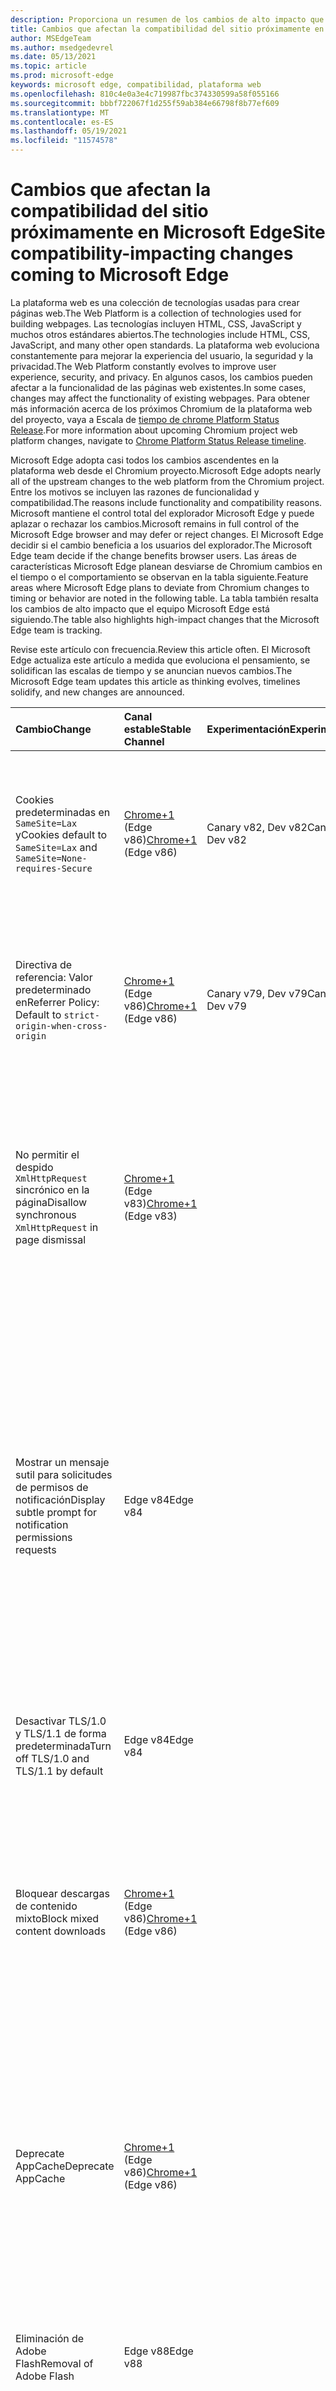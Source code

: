 ```yaml
---
description: Proporciona un resumen de los cambios de alto impacto que pueden afectar a la compatibilidad del sitio
title: Cambios que afectan la compatibilidad del sitio próximamente en Microsoft Edge
author: MSEdgeTeam
ms.author: msedgedevrel
ms.date: 05/13/2021
ms.topic: article
ms.prod: microsoft-edge
keywords: microsoft edge, compatibilidad, plataforma web
ms.openlocfilehash: 810c4e0a3e4c719987fbc374330599a58f055166
ms.sourcegitcommit: bbbf722067f1d255f59ab384e66798f8b77ef609
ms.translationtype: MT
ms.contentlocale: es-ES
ms.lasthandoff: 05/19/2021
ms.locfileid: "11574578"
---
```

# <a name="site-compatibility-impacting-changes-coming-to-microsoft-edge"></a><span data-ttu-id="66928-104">Cambios que afectan la compatibilidad del sitio próximamente en Microsoft Edge</span><span class="sxs-lookup"><span data-stu-id="66928-104">Site compatibility-impacting changes coming to Microsoft Edge</span></span>  

<span data-ttu-id="66928-105">La plataforma web es una colección de tecnologías usadas para crear páginas web.</span><span class="sxs-lookup"><span data-stu-id="66928-105">The Web Platform is a collection of technologies used for building webpages.</span></span>  <span data-ttu-id="66928-106">Las tecnologías incluyen HTML, CSS, JavaScript y muchos otros estándares abiertos.</span><span class="sxs-lookup"><span data-stu-id="66928-106">The technologies include HTML, CSS, JavaScript, and many other open standards.</span></span>  <span data-ttu-id="66928-107">La plataforma web evoluciona constantemente para mejorar la experiencia del usuario, la seguridad y la privacidad.</span><span class="sxs-lookup"><span data-stu-id="66928-107">The Web Platform constantly evolves to improve user experience, security, and privacy.</span></span>  <span data-ttu-id="66928-108">En algunos casos, los cambios pueden afectar a la funcionalidad de las páginas web existentes.</span><span class="sxs-lookup"><span data-stu-id="66928-108">In some cases, changes may affect the functionality of existing webpages.</span></span>  <span data-ttu-id="66928-109">Para obtener más información acerca de los próximos Chromium de la plataforma web del proyecto, vaya a Escala de [tiempo de chrome Platform Status Release][ChromestatusFeaturesSchedule].</span><span class="sxs-lookup"><span data-stu-id="66928-109">For more information about upcoming Chromium project web platform changes, navigate to [Chrome Platform Status Release timeline][ChromestatusFeaturesSchedule].</span></span>  

<span data-ttu-id="66928-110">Microsoft Edge adopta casi todos los cambios ascendentes en la plataforma web desde el Chromium proyecto.</span><span class="sxs-lookup"><span data-stu-id="66928-110">Microsoft Edge adopts nearly all of the upstream changes to the web platform from the Chromium project.</span></span>  <span data-ttu-id="66928-111">Entre los motivos se incluyen las razones de funcionalidad y compatibilidad.</span><span class="sxs-lookup"><span data-stu-id="66928-111">The reasons include functionality and compatibility reasons.</span></span>  <span data-ttu-id="66928-112">Microsoft mantiene el control total del explorador Microsoft Edge y puede aplazar o rechazar los cambios.</span><span class="sxs-lookup"><span data-stu-id="66928-112">Microsoft remains in full control of the Microsoft Edge browser and may defer or reject changes.</span></span>  <span data-ttu-id="66928-113">El Microsoft Edge decidir si el cambio beneficia a los usuarios del explorador.</span><span class="sxs-lookup"><span data-stu-id="66928-113">The Microsoft Edge team decide if the change benefits browser users.</span></span>  <span data-ttu-id="66928-114">Las áreas de características Microsoft Edge planean desviarse de Chromium cambios en el tiempo o el comportamiento se observan en la tabla siguiente.</span><span class="sxs-lookup"><span data-stu-id="66928-114">Feature areas where Microsoft Edge plans to deviate from Chromium changes to timing or behavior are noted in the following table.</span></span>  <span data-ttu-id="66928-115">La tabla también resalta los cambios de alto impacto que el equipo Microsoft Edge está siguiendo.</span><span class="sxs-lookup"><span data-stu-id="66928-115">The table also highlights high-impact changes that the Microsoft Edge team is tracking.</span></span>  

<span data-ttu-id="66928-116">Revise este artículo con frecuencia.</span><span class="sxs-lookup"><span data-stu-id="66928-116">Review this article often.</span></span>  <span data-ttu-id="66928-117">El Microsoft Edge actualiza este artículo a medida que evoluciona el pensamiento, se solidifican las escalas de tiempo y se anuncian nuevos cambios.</span><span class="sxs-lookup"><span data-stu-id="66928-117">The Microsoft Edge team updates this article as thinking evolves, timelines solidify, and new changes are announced.</span></span>  

| <span data-ttu-id="66928-118">Cambio</span><span class="sxs-lookup"><span data-stu-id="66928-118">Change</span></span> | <span data-ttu-id="66928-119">Canal estable</span><span class="sxs-lookup"><span data-stu-id="66928-119">Stable Channel</span></span> | <span data-ttu-id="66928-120">Experimentación</span><span class="sxs-lookup"><span data-stu-id="66928-120">Experimentation</span></span> | <span data-ttu-id="66928-121">Información adicional</span><span class="sxs-lookup"><span data-stu-id="66928-121">Additional information</span></span> |  
|:--- |:--- |:--- |:--- |
| <span data-ttu-id="66928-122">Cookies predeterminadas en `SameSite=Lax` y</span><span class="sxs-lookup"><span data-stu-id="66928-122">Cookies default to `SameSite=Lax` and</span></span> `SameSite=None-requires-Secure` | <span data-ttu-id="66928-123">[Chrome+1](#release-comments) \(Edge v86\)</span><span class="sxs-lookup"><span data-stu-id="66928-123">[Chrome+1](#release-comments) \(Edge v86\)</span></span>  | <span data-ttu-id="66928-124">Canary v82, Dev v82</span><span class="sxs-lookup"><span data-stu-id="66928-124">Canary v82, Dev v82</span></span> | <span data-ttu-id="66928-125">Este cambio se está produciendo en el Chromium proyecto, en el que Microsoft Edge se basa.</span><span class="sxs-lookup"><span data-stu-id="66928-125">This change is happening in the Chromium project, on which Microsoft Edge is based.</span></span>  <span data-ttu-id="66928-126">Para obtener más información, incluida la escala de tiempo planeada por Google para este cambio, vaya a la [entrada Estado de la plataforma Chrome][ChromestatusFeature5088147346030592].</span><span class="sxs-lookup"><span data-stu-id="66928-126">For more information, including the planned timeline by Google for this change, navigate to the [Chrome Platform Status entry][ChromestatusFeature5088147346030592].</span></span>  |  
| <span data-ttu-id="66928-127">Directiva de referencia: Valor predeterminado en</span><span class="sxs-lookup"><span data-stu-id="66928-127">Referrer Policy: Default to</span></span> `strict-origin-when-cross-origin` | <span data-ttu-id="66928-128">[Chrome+1](#release-comments) \(Edge v86\)</span><span class="sxs-lookup"><span data-stu-id="66928-128">[Chrome+1](#release-comments) \(Edge v86\)</span></span>  | <span data-ttu-id="66928-129">Canary v79, Dev v79</span><span class="sxs-lookup"><span data-stu-id="66928-129">Canary v79, Dev v79</span></span> | <span data-ttu-id="66928-130">Este cambio se está produciendo en el Chromium proyecto, en el que Microsoft Edge se basa.</span><span class="sxs-lookup"><span data-stu-id="66928-130">This change is happening in the Chromium project, on which Microsoft Edge is based.</span></span>  <span data-ttu-id="66928-131">Para obtener más información, incluida la escala de tiempo planeada por Google para este cambio, vaya a la [entrada Estado de la plataforma Chrome][ChromestatusFeature6251880185331712].</span><span class="sxs-lookup"><span data-stu-id="66928-131">For more information, including the planned timeline by Google for this change, navigate to the [Chrome Platform Status entry][ChromestatusFeature6251880185331712].</span></span>  |  
| <span data-ttu-id="66928-132">No permitir el despido `XmlHttpRequest` sincrónico en la página</span><span class="sxs-lookup"><span data-stu-id="66928-132">Disallow synchronous `XmlHttpRequest` in page dismissal</span></span> | <span data-ttu-id="66928-133">[Chrome+1](#release-comments) \(Edge v83\)</span><span class="sxs-lookup"><span data-stu-id="66928-133">[Chrome+1](#release-comments) \(Edge v83\)</span></span> |  | <span data-ttu-id="66928-134">Este cambio se está produciendo en el Chromium proyecto, en el que Microsoft Edge se basa.</span><span class="sxs-lookup"><span data-stu-id="66928-134">This change is happening in the Chromium project, on which Microsoft Edge is based.</span></span>  <span data-ttu-id="66928-135">Al coincidir con Chrome, Microsoft Edge ofrece una directiva de grupo para desactivar este cambio hasta edge v88.</span><span class="sxs-lookup"><span data-stu-id="66928-135">Matching Chrome, Microsoft Edge offers a Group Policy to turn off this change until Edge v88.</span></span>  <span data-ttu-id="66928-136">Para obtener más información, incluida la escala de tiempo planeada por Google para este cambio, vaya a la [entrada Estado de la plataforma Chrome][ChromestatusFeature4664843055398912].</span><span class="sxs-lookup"><span data-stu-id="66928-136">For more information, including the planned timeline by Google for this change, navigate to the [Chrome Platform Status entry][ChromestatusFeature4664843055398912].</span></span>  |  
| <span data-ttu-id="66928-137">Mostrar un mensaje sutil para solicitudes de permisos de notificación</span><span class="sxs-lookup"><span data-stu-id="66928-137">Display subtle prompt for notification permissions requests</span></span> | <span data-ttu-id="66928-138">Edge v84</span><span class="sxs-lookup"><span data-stu-id="66928-138">Edge v84</span></span> |  | <span data-ttu-id="66928-139">Las solicitudes de notificación silenciosas muestran un icono de solicitud sutil en la barra de direcciones para los permisos de notificación del sitio solicitados mediante la API or, reemplazando la interfaz de usuario de aviso de control de control de permisos completo o `Notifications` `Push` estándar.</span><span class="sxs-lookup"><span data-stu-id="66928-139">Quiet notification requests display a subtle request icon in the address bar for site notification permissions requested using the `Notifications` or `Push` API, replacing the full or standard permission flyout prompt UI.</span></span>  <span data-ttu-id="66928-140">Esta característica está habilitada actualmente para todos los usuarios.</span><span class="sxs-lookup"><span data-stu-id="66928-140">This feature is currently enabled for all users.</span></span>  <span data-ttu-id="66928-141">Para desactivar las solicitudes de notificación silenciosas, vaya a `edge://settings/content/notifications` .</span><span class="sxs-lookup"><span data-stu-id="66928-141">To opt out of quiet notification requests, navigate to `edge://settings/content/notifications`.</span></span>  <span data-ttu-id="66928-142">En el futuro, el Microsoft Edge puede explorar la posibilidad de volver a habilitar el mensaje de notificación de control total en algunos escenarios.</span><span class="sxs-lookup"><span data-stu-id="66928-142">In the future, the Microsoft Edge team may explore re-enabling the full flyout notification prompt in some scenarios.</span></span>  |  
| <span data-ttu-id="66928-143">Desactivar TLS/1.0 y TLS/1.1 de forma predeterminada</span><span class="sxs-lookup"><span data-stu-id="66928-143">Turn off TLS/1.0 and TLS/1.1 by default</span></span> | <span data-ttu-id="66928-144">Edge v84</span><span class="sxs-lookup"><span data-stu-id="66928-144">Edge v84</span></span> |  | <span data-ttu-id="66928-145">La [directiva de grupo SSLMinVersion][DeployedgeMicrosoftEdgePoliciesSslversionmin] permite volver a habilitar TLS/1.0 y TLS/1.1; la directiva permanece disponible hasta edge v90.</span><span class="sxs-lookup"><span data-stu-id="66928-145">The [SSLMinVersion][DeployedgeMicrosoftEdgePoliciesSslversionmin] Group Policy permits re-enabling of TLS/1.0 and TLS/1.1; the policy remains available until Edge v90.</span></span>  |  
| <span data-ttu-id="66928-146">Bloquear descargas de contenido mixto</span><span class="sxs-lookup"><span data-stu-id="66928-146">Block mixed content downloads</span></span> | <span data-ttu-id="66928-147">[Chrome+1](#release-comments) \(Edge v86\)</span><span class="sxs-lookup"><span data-stu-id="66928-147">[Chrome+1](#release-comments) \(Edge v86\)</span></span>  |  | <span data-ttu-id="66928-148">Este cambio se está produciendo en el Chromium proyecto, en el que Microsoft Edge se basa.</span><span class="sxs-lookup"><span data-stu-id="66928-148">This change is happening in the Chromium project, on which Microsoft Edge is based.</span></span>  <span data-ttu-id="66928-149">Para obtener más información, incluida la escala de tiempo planeada por Google para este cambio, vaya a la entrada del [blog de seguridad de Google][GoogleBlogSecurity20200206].</span><span class="sxs-lookup"><span data-stu-id="66928-149">For more information, including the planned timeline by Google for this change, navigate to the [Google security blog entry][GoogleBlogSecurity20200206].</span></span>  <span data-ttu-id="66928-150">La programación de lanzamiento de Microsoft en tipos de archivo para advertir o bloquear está planeada para una versión después de Chrome.</span><span class="sxs-lookup"><span data-stu-id="66928-150">The Microsoft rollout schedule on file types to warn or block is planned for one release after Chrome.</span></span>  |  
| <span data-ttu-id="66928-151">Deprecate AppCache</span><span class="sxs-lookup"><span data-stu-id="66928-151">Deprecate AppCache</span></span> | <span data-ttu-id="66928-152">[Chrome+1](#release-comments) \(Edge v86\)</span><span class="sxs-lookup"><span data-stu-id="66928-152">[Chrome+1](#release-comments) \(Edge v86\)</span></span>  |  | <span data-ttu-id="66928-153">Este cambio se está produciendo en el Chromium proyecto, en el que Microsoft Edge se basa.</span><span class="sxs-lookup"><span data-stu-id="66928-153">This change is happening in the Chromium project, on which Microsoft Edge is based.</span></span>  <span data-ttu-id="66928-154">Para obtener más información, vaya a la [documentación de WebDev][WebDevAppCacheRemoval].</span><span class="sxs-lookup"><span data-stu-id="66928-154">For more information, navigate to the [WebDev documentation][WebDevAppCacheRemoval].</span></span>  <span data-ttu-id="66928-155">La programación de lanzamiento de Microsoft para la eliminación está planeada para una versión después de Chrome.</span><span class="sxs-lookup"><span data-stu-id="66928-155">The Microsoft rollout schedule for deprecation is planned for one release after Chrome.</span></span>  <span data-ttu-id="66928-156">Solicitar un token [OriginTrial][ChromeDevelopersOrigintrialsAppCacheOriginTrial] de AppCache permite a los sitios seguir usando la API en desuso hasta edge v90.</span><span class="sxs-lookup"><span data-stu-id="66928-156">Requesting an [AppCache OriginTrial Token][ChromeDevelopersOrigintrialsAppCacheOriginTrial] allows sites to continue to use the deprecated API until Edge v90.</span></span>  |  
| <span data-ttu-id="66928-157">Eliminación de Adobe Flash</span><span class="sxs-lookup"><span data-stu-id="66928-157">Removal of Adobe Flash</span></span> | <span data-ttu-id="66928-158">Edge v88</span><span class="sxs-lookup"><span data-stu-id="66928-158">Edge v88</span></span>  |  | <span data-ttu-id="66928-159">Este cambio se está produciendo en el Chromium proyecto, en el que Microsoft Edge se basa.</span><span class="sxs-lookup"><span data-stu-id="66928-159">This change is happening in the Chromium project, on which Microsoft Edge is based.</span></span>  <span data-ttu-id="66928-160">Para obtener más información, vaya a [Adobe Flash Chromium Roadmap][ChromiumFlashRoadmapSupportRemoved].</span><span class="sxs-lookup"><span data-stu-id="66928-160">For more information, navigate to the [Adobe Flash Chromium Roadmap][ChromiumFlashRoadmapSupportRemoved].</span></span>  | 
| <span data-ttu-id="66928-161">Desactivar y quitar FTP</span><span class="sxs-lookup"><span data-stu-id="66928-161">Turn off and remove FTP</span></span> | <span data-ttu-id="66928-162">Edge v88</span><span class="sxs-lookup"><span data-stu-id="66928-162">Edge v88</span></span>  | <span data-ttu-id="66928-163">Edge Beta v87</span><span class="sxs-lookup"><span data-stu-id="66928-163">Edge Beta v87</span></span> | <span data-ttu-id="66928-164">En Edge Beta v87, la compatibilidad con FTP está desactivada de forma predeterminada; en Edge Stable v87 permanece habilitado.</span><span class="sxs-lookup"><span data-stu-id="66928-164">In Edge Beta v87, FTP support is turned off by default; in Edge Stable v87 it remains enabled.</span></span>  <span data-ttu-id="66928-165">En Edge v88, la compatibilidad con FTP se quita por completo.</span><span class="sxs-lookup"><span data-stu-id="66928-165">In Edge v88, FTP support is removed entirely.</span></span>  <span data-ttu-id="66928-166">Este cambio se está produciendo en el Chromium proyecto, en el que Microsoft Edge se basa.</span><span class="sxs-lookup"><span data-stu-id="66928-166">This change is happening in the Chromium project, on which Microsoft Edge is based.</span></span>  <span data-ttu-id="66928-167">Para obtener más información, vaya a [la Entrada de estado de la plataforma Chrome][ChromestatusFeature6246151319715840].</span><span class="sxs-lookup"><span data-stu-id="66928-167">For more information, navigate to the [Chrome Platform Status Entry][ChromestatusFeature6246151319715840].</span></span>  <span data-ttu-id="66928-168">Las empresas que tienen sitios que aún requieren compatibilidad con FTP pueden seguir usando FTP configurando el sitio para que use [el modo IE][DeployedgeEdgeIeMode].</span><span class="sxs-lookup"><span data-stu-id="66928-168">Enterprises that have sites that still require FTP support can continue to use FTP by configuring the site to use [IE mode][DeployedgeEdgeIeMode].</span></span>  | 
| <span data-ttu-id="66928-169">Autoupgrade mixed content images</span><span class="sxs-lookup"><span data-stu-id="66928-169">Autoupgrade mixed content images</span></span> | <span data-ttu-id="66928-170">Edge v88</span><span class="sxs-lookup"><span data-stu-id="66928-170">Edge v88</span></span>  |  | <span data-ttu-id="66928-171">Las referencias a imágenes no seguras \(HTTP\) se actualizan automáticamente a HTTPS; si la imagen no está disponible a través de HTTPS, se produce un error en la descarga de la imagen.</span><span class="sxs-lookup"><span data-stu-id="66928-171">Non-secure \(HTTP\) references to images are automatically upgraded to HTTPS; if the image is not available over HTTPS, the image download fails.</span></span> <span data-ttu-id="66928-172">Hay [disponible una directiva][DeployedgeMicrosoftEdgePoliciesInsecurecontentallowedforurls] de grupo para controlar esta característica.</span><span class="sxs-lookup"><span data-stu-id="66928-172">A [Group Policy][DeployedgeMicrosoftEdgePoliciesInsecurecontentallowedforurls] is available to control this feature.</span></span> <span data-ttu-id="66928-173">Este cambio se está produciendo en el Chromium proyecto, en el que Microsoft Edge se basa.</span><span class="sxs-lookup"><span data-stu-id="66928-173">This change is happening in the Chromium project, on which Microsoft Edge is based.</span></span> <span data-ttu-id="66928-174">Para obtener más información, vaya a la [entrada Estado de la plataforma Chrome][ChromestatusFeature4926989725073408].</span><span class="sxs-lookup"><span data-stu-id="66928-174">For more information, navigate to the [Chrome Platform Status entry][ChromestatusFeature4926989725073408].</span></span>  | 
| <span data-ttu-id="66928-175">Autenticación HTTP no permitido cuando se bloquean cookies de terceros</span><span class="sxs-lookup"><span data-stu-id="66928-175">HTTP authentication disallowed when third-party cookies are blocked</span></span>  | <span data-ttu-id="66928-176">Edge v87</span><span class="sxs-lookup"><span data-stu-id="66928-176">Edge v87</span></span>  |  | <span data-ttu-id="66928-177">A partir de Edge v87, cuando las cookies se bloquean para solicitudes de terceros, ya sea mediante la directiva [BlockThirdPartyCookies][DeployedgeMicrosoftEdgePoliciesBlockthirdpartycookies] o a través de la página Edge Configuración, la autenticación HTTP también no se permite.</span><span class="sxs-lookup"><span data-stu-id="66928-177">Starting with Edge v87, when cookies are blocked for third-party requests, either using the [BlockThirdPartyCookies][DeployedgeMicrosoftEdgePoliciesBlockthirdpartycookies] policy or via the Edge Settings page, HTTP authentication is also disallowed.</span></span> <span data-ttu-id="66928-178">Este cambio puede afectar Enterprise de la lista de sitios del modo de acceso para el modo [Internet Explorer][DeployedgeEdgeIeModePoliciesConfigureUsingUseEnterpriseModeIeWebsiteListPolicy] si el extremo que hospeda la lista requiere el uso de la autenticación HTTP.</span><span class="sxs-lookup"><span data-stu-id="66928-178">This change may impact Enterprise Mode [Site List downloads for Internet Explorer mode][DeployedgeEdgeIeModePoliciesConfigureUsingUseEnterpriseModeIeWebsiteListPolicy] if the endpoint hosting the list requires the use of HTTP authentication.</span></span>  <span data-ttu-id="66928-179">Para permitir el uso de cookies y autenticación HTTP para descargas de listas de sitios de modo Enterprise, agregue un patrón de dirección URL correspondiente a la directiva [CookiesAllowedForURLs.][DeployedgeMicrosoftEdgePoliciesCookiesallowedforurls]</span><span class="sxs-lookup"><span data-stu-id="66928-179">To allow the use of both cookies and HTTP authentication for Enterprise Mode Site List downloads, add a matching URL pattern to the [CookiesAllowedForURLs][DeployedgeMicrosoftEdgePoliciesCookiesallowedforurls] policy.</span></span>  |   

##### <a name="release-comments"></a><span data-ttu-id="66928-180">Comentarios de publicación</span><span class="sxs-lookup"><span data-stu-id="66928-180">Release comments</span></span>  

:::row:::
   :::column span="1":::
      <span data-ttu-id="66928-181">Chrome+1</span><span class="sxs-lookup"><span data-stu-id="66928-181">Chrome+1</span></span>  
   :::column-end:::
   :::column span="2":::
      <span data-ttu-id="66928-182">En función de los comentarios del usuario y del desarrollador, la característica indicada o el cambio incluye una versión después de Chrome.</span><span class="sxs-lookup"><span data-stu-id="66928-182">Based on user and developer feedback, the indicated feature or change ships one release after Chrome.</span></span>  
   :::column-end:::
:::row-end:::
:::row:::
   :::column span="1":::
      <span data-ttu-id="66928-183">Chrome o Chrome+1</span><span class="sxs-lookup"><span data-stu-id="66928-183">Chrome or Chrome+1</span></span>  
   :::column-end:::
   :::column span="2":::
      <span data-ttu-id="66928-184">En función de los comentarios del usuario y del desarrollador, la característica o cambio indicados se incluye al mismo tiempo o una versión después de Chrome.</span><span class="sxs-lookup"><span data-stu-id="66928-184">Based on user and developer feedback, the indicated feature or change ships at the same time or one release after Chrome.</span></span>  
   :::column-end:::
:::row-end:::

<!-- links -->  

[DeployedgeEdgeIeMode]: /deployedge/edge-ie-mode "Acerca del modo IE | Microsoft Docs"  
[DeployedgeEdgeIeModePoliciesConfigureUsingUseEnterpriseModeIeWebsiteListPolicy]: /deployedge/edge-ie-mode-policies#configure-using-the-use-the-enterprise-mode-ie-website-list-policy "Configure using the Use the Enterprise Mode IE website list policy - Configure IE mode policies | Microsoft Docs"  
[DeployedgeMicrosoftEdgePoliciesBlockthirdpartycookies]: /deployedge/microsoft-edge-policies#blockthirdpartycookies "BlockThirdPartyCookies - Microsoft Edge- Directivas | Microsoft Docs"  
[DeployedgeMicrosoftEdgePoliciesCookiesallowedforurls]: /deployedge/microsoft-edge-policies#cookiesallowedforurls "CookiesAllowedForUrls - Microsoft Edge- Directivas | Microsoft Docs"  
[DeployedgeMicrosoftEdgePoliciesInsecurecontentallowedforurls]:  /deployedge/microsoft-edge-policies#insecurecontentallowedforurls "InsecureContentAllowedForUrls - Microsoft Edge- Directivas | Microsoft Docs"  
[DeployedgeMicrosoftEdgePoliciesSslversionmin]: /deployedge/microsoft-edge-policies#sslversionmin "SSLVersionMin - Microsoft Edge- Directivas | Microsoft Docs"  

[ChromestatusFeaturesSchedule]: https://www.chromestatus.com/features/schedule "Línea de tiempo de lanzamiento | Estado de la plataforma Chrome"  
[ChromestatusFeature4664843055398912]: https://chromestatus.com/feature/4664843055398912 "No permitir la sincronización XHR en el rechazo de página JavaScript | Estado de la plataforma Chrome"  
[ChromestatusFeature4926989725073408]: https://chromestatus.com/feature/4926989725073408 "Autoupgrade Image Mixed Content | Estado de la plataforma Chrome"  
[ChromestatusFeature5088147346030592]: https://chromestatus.com/feature/5088147346030592 "Las cookies son el valor predeterminado de SameSite=Lax | Estado de la plataforma Chrome"  
[ChromestatusFeature6246151319715840]: https://chromestatus.com/feature/6246151319715840 "Compatibilidad con FTP en desuso | Estado de la plataforma Chrome"  
[ChromestatusFeature6251880185331712]: https://chromestatus.com/feature/6251880185331712 "Directiva de referencia: valor predeterminado en strict-origin-when-cross-origin | Estado de la plataforma Chrome"  

[ChromiumFlashRoadmapSupportRemoved]: https://www.chromium.org/flash-roadmap#TOC-Flash-Support-Removed-from-Chromium-Target:-Chrome-88---Jan-2021- "Compatibilidad con Flash eliminada de Chromium (destino: Chrome 88+ - ene 2021) - Mapa de ruta de Flash | Chromium Proyectos"  

[ChromeDevelopersOrigintrialsAppCacheOriginTrial]: https://developers.chrome.com/origintrials/#/view_trial/1776670052997660673 "AppCache OriginTrial token | Desarrolladores de Chrome"  

[GoogleBlogSecurity20200206]: https://security.googleblog.com/2020/02/protecting-users-from-insecure_6.html "Proteger a los usuarios de descargas inseguras en Google Chrome: blog de seguridad de Google Online" 

[WebDevAppCacheRemoval]: https://web.dev/appcache-removal "Preparación para la eliminación de AppCache | web.dev"  

<!--todo:  cleanup links  -->  

